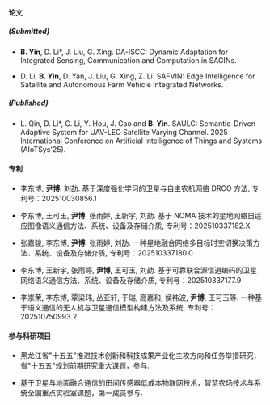 #### 论文

##### (Submitted)

- <strong>B. Yin</strong>, D. Li*, J. Liu, G. Xing. DA-ISCC: Dynamic Adaptation for Integrated Sensing, Communication and Computation in SAGINs. 

- D. Li, <strong>B. Yin</strong>, D. Yan, J. Liu, G. Xing, Z. Li. SAFVIN: Edge Intelligence for Satellite and Autonomous Farm Vehicle Integrated Networks. 

##### (Published)

- L. Qin, D. Li*, C. Li, Y. Hou, J. Gao and <strong>B. Yin</strong>. SAULC: Semantic-Driven Adaptive System for UAV-LEO Satellite Varying Channel. 2025 International Conference on Artificial Intelligence of Things and Systems (AIoTSys'25). 

#### 专利

- 李东博, <strong>尹博</strong>, 刘劼. 基于深度强化学习的卫星与自主农机网络 DRCO 方法, 专利号：202510030856.1

- 李东博, 王可玉, <strong>尹博</strong>, 张雨婷, 王新宇, 刘劼. 基于 NOMA 技术的星地网络自适应图像语义通信方法、系统、设备及存储介质, 专利号：202510337182.X

- 张嘉骏, 李东博, <strong>尹博</strong>, 张雨婷, 刘劼. 一种星地融合网络多目标时空切换决策方法、系统、设备及存储介质, 专利号：202510337180.0

- 李东博, 王新宇, 张雨婷, <strong>尹博</strong>, 王可玉, 刘劼. 基于可靠联合源信道编码的卫星网络语义通信方法、系统、设备及存储介质, 专利号：202510337177.9

- 李崇荣, 李东博, 覃梁玮, 丛亚轩, 于瑞, 高嘉和, 侯祎波, <strong>尹博</strong>, 王可玉等. 一种基于语义通信的无人机与卫星通信模型构建方法及系统, 专利号：202510750993.2

#### 参与科研项目

- 黑龙江省"十五五"推进技术创新和科技成果产业化主攻方向和任务举措研究，省"十五五"规划前期研究重大课题，参与. 

- 基于卫星与地面融合通信的田间传感器低成本物联网技术，智慧农场技术与系统全国重点实验室课题，第一成员参与. 